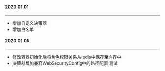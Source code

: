 #### 2020.01.01

---

* 增加自定义决策器
* 增加白名单
#### 2020.01.05

---

* 修改容器初始化后将角色权限关系从redis中保存至内存中
* 决策器增加兼容WebSecurityConfig中的路径配置
测试
